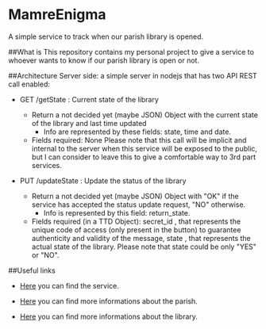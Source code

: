 # MamreEnigma
A simple service to track when our parish library is opened.

##What is
This repository contains my personal project to give a service to whoever wants to know if our parish library is open or not.

##Architecture
Server side: a simple server in nodejs that has two API REST call enabled:
  - GET /getState : Current state of the library
    - Return a not decided yet (maybe JSON) Object with the current state of the library and last time updated
      - Info are represented by these fields: state, time and date.
    - Fields required: None
    Please note that this call will be implicit and internal to the server when this service will be exposed to the public, but I can consider to leave this to give a comfortable way to 3rd part services.
  
  - PUT /updateState : Update the status of the library
    - Return a not decided yet (maybe JSON) Object with "OK" if the service has accepted the status update request, "NO" otherwise.
      - Info is represented by this field: return_state.
    - Fields required (in a TTD Object): secret_id , that represents the unique code of access (only present in the button) to guarantee authenticity and validity of the message, state , that represents the actual state of the library.
    Please note that state could be only "YES" or "NO".
    

##Useful links

- [Here](http://www.andrealacava.com) you can find the service.

- [Here](http://www.sanfrumenzio.it/home.asp) you can find more informations about the parish.

- [Here](https://www.facebook.com/mamregiovani/) you can find more informations about the library.

